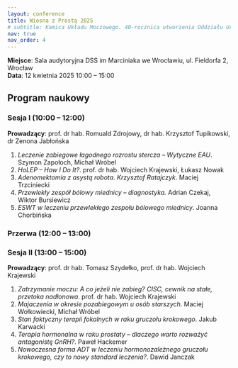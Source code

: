 ```yaml
---
layout: conference
title: Wiosna z Prostą 2025
# subtitle: Kamica Układu Moczowego. 40-rocznica utworzenia Oddziału Urologii Wojewódzkiego Szpitala Specjalistycznego we Wrocławiu.
nav: true
nav_order: 4
---
```

**Miejsce**: Sala audytoryjna DSS im Marciniaka we Wrocławiu, ul. Fieldorfa 2, Wrocław <br/>
**Data**: 12 kwietnia 2025 10:00 – 15:00

## Program naukowy
### Sesja I (10:00 – 12:00)

**Prowadzący**: prof. dr hab. Romuald Zdrojowy, dr hab. Krzysztof Tupikowski, dr Zenona
Jabłońska
1. *Leczenie zabiegowe łagodnego rozrostu stercza – Wytyczne EAU*. Szymon Zapołoch, Michał Wróbel
2. *HoLEP – How I Do It?*. prof. dr hab. Wojciech Krajewski, Łukasz Nowak
3. *Adenomektomia z asystą robota. Krzysztof Ratajczyk*. Maciej Trzciniecki
4. *Przewlekły zespół bólowy miednicy – diagnostyka.* Adrian Czekaj, Wiktor Bursiewicz
5. *ESWT w leczeniu przewlekłego zespołu bólowego miednicy*. Joanna Chorbińska

### Przerwa (12:00 – 13:00)

### Sesja II (13:00 – 15:00)
**Prowadzący**: prof. dr hab. Tomasz Szydełko, prof. dr hab. Wojciech Krajewski
1. *Zatrzymanie moczu: A co jeżeli nie zabieg? CISC, cewnik na stałe, przetoka nadłonowa*.  prof. dr hab. Wojciech Krajewski
2. *Majaczenia w okresie pozabiegowym u osób starszych*. Maciej Wołkowiecki, Michał Wróbel
3. *Stan faktyczny terapii fokalnych w raku gruczołu krokowego*. Jakub Karwacki
4. *Terapia hormonalna w raku prostaty – dlaczego warto rozważyć antagonistę GnRH?*. Paweł Hackemer
5. *Nowoczesna forma ADT w leczeniu hormonozależnego gruczołu krokowego, czy to nowy standard leczenia?*. Dawid Janczak